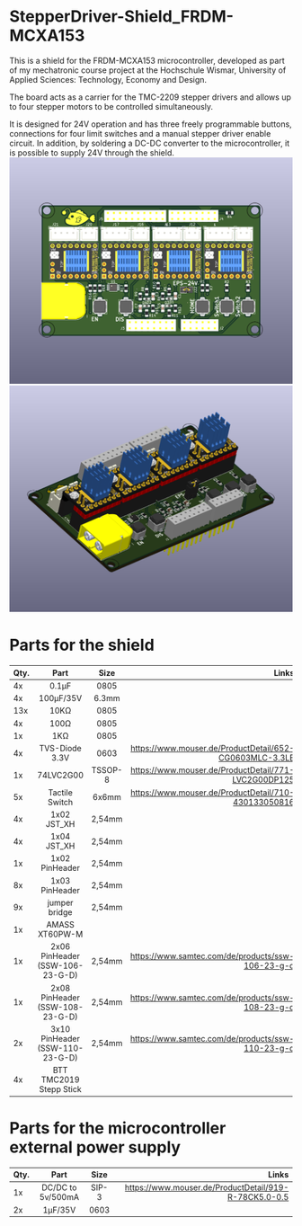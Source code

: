 # StepperDriver-Shield_FRDM-MCXA153

This is a shield for the FRDM-MCXA153 microcontroller, developed as part of my mechatronic course project at the Hochschule Wismar, University of Applied Sciences: Technology, Economy and Design.

The board acts as a carrier for the TMC-2209 stepper drivers and allows up to four stepper motors to be controlled simultaneously.

It is designed for 24V operation and has three freely programmable buttons, connections for four limit switches and a manual stepper driver enable circuit.
In addition, by soldering a DC-DC converter to the microcontroller, it is possible to supply 24V through the shield.
![StepperDriver-Shield_FRDM-MCXA153_Top](https://github.com/Fi-schi/StepperDriver-Shield_FRDM-MCXA153/blob/main/pictures/StepperDriver-Shield_FRDM-MCXA153_Top.png)
![StepperDriver-Shield_FRDM-MCXA153_3D](https://github.com/Fi-schi/StepperDriver-Shield_FRDM-MCXA153/blob/main/pictures/StepperDriver-Shield_FRDM-MCXA153_3D.png)

# Parts for the shield

| Qty. | Part          | Size   | Links |
|------|:-------------:|:------:|------:|
|  4x  |     0.1µF     | 0805   |  |
|  4x  |    100µF/35V  | 6.3mm  |  |
|  13x |    10K&Omega; | 0805   |  |
|  4x  |    100&Omega; | 0805   |  |
|  1x  |    1K&Omega;  | 0805   |  |
|  4x  |TVS-Diode 3.3V | 0603   | https://www.mouser.de/ProductDetail/652-CG0603MLC-3.3LE |
|  1x  |   74LVC2G00   |TSSOP-8 | https://www.mouser.de/ProductDetail/771-LVC2G00DP125 |
|  5x  |Tactile Switch | 6x6mm  | https://www.mouser.de/ProductDetail/710-430133050816 |
|  4x  | 1x02 JST_XH   | 2,54mm |  |
|  4x  | 1x04 JST_XH   | 2,54mm |  |
|  1x  | 1x02 PinHeader| 2,54mm |  |
|  8x  | 1x03 PinHeader| 2,54mm |  |
|  9x  | jumper bridge | 2,54mm |  |
|  1x  | AMASS XT60PW-M|        |  |
|  1x  | 2x06 PinHeader (SSW-106-23-G-D) | 2,54mm| https://www.samtec.com/de/products/ssw-106-23-g-d |
|  1x  | 2x08 PinHeader (SSW-108-23-G-D) | 2,54mm| https://www.samtec.com/de/products/ssw-108-23-g-d |
|  2x  | 3x10 PinHeader (SSW-110-23-G-D) | 2,54mm| https://www.samtec.com/de/products/ssw-110-23-g-d |
|  4x  | BTT TMC2019 Stepp Stick | |  |

# Parts for the microcontroller external power supply

| Qty. | Part          | Size   | Links |
|------|:-------------:|:------:|------:|
|  1x  | DC/DC to 5v/500mA| SIP-3  | https://www.mouser.de/ProductDetail/919-R-78CK5.0-0.5 |
|  2x  |    1µF/35V  | 0603  |  |
